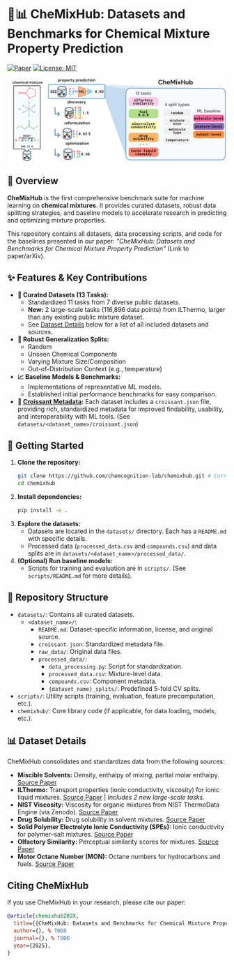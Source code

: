 # 🧪📊 CheMixHub: Datasets and Benchmarks for Chemical Mixture Property Prediction

[![Paper](https://img.shields.io/badge/paper-arXiv%3AXXXX.XXXXX-B31B1B.svg)](https://arxiv.org/abs/XXXX.XXXXX) <!-- TODO: Add ArXiv link -->
[![License: MIT](https://img.shields.io/badge/License-MIT-yellow.svg)](https://opensource.org/licenses/MIT) <!-- Or your chosen license -->

![](media/abstract_fig.png)

## 🚀 Overview

**CheMixHub** is the first comprehensive benchmark suite for machine learning on **chemical mixtures**. It provides curated datasets, robust data splitting strategies, and baseline models to accelerate research in predicting and optimizing mixture properties.

This repository contains all datasets, data processing scripts, and code for the baselines presented in our paper: _"CheMixHub: Datasets and Benchmarks for Chemical Mixture Property Prediction"_ (Link to paper/arXiv). <!-- Make this a link -->

## ✨ Features & Key Contributions

-   **🔬 Curated Datasets (13 Tasks):**
    -   Standardized 11 tasks from 7 diverse public datasets.
    -   **New:** 2 large-scale tasks (116,896 data points) from ILThermo, larger than any existing public mixture dataset.
    -   See [Dataset Details](#-dataset-details) below for a list of all included datasets and sources.
-   **🔄 Robust Generalization Splits:**
    -   Random
    -   Unseen Chemical Components
    -   Varying Mixture Size/Composition
    -   Out-of-Distribution Context (e.g., temperature)
-   **📈 Baseline Models & Benchmarks:**
    -   Implementations of representative ML models.
    -   Established initial performance benchmarks for easy comparison.
-   **🥐 [Croissant Metadata](https://www.nature.com/articles/s41597-024-03195-6):** Each dataset includes a `croissant.json` file, providing rich, standardized metadata for improved findability, usability, and interoperability with ML tools. (See `datasets/<dataset_name>/croissant.json`)

## 🏁 Getting Started

1.  **Clone the repository:**
    ```bash
    git clone https://github.com/chemcognition-lab/chemixhub.git # Corrected path
    cd chemixhub
    ```
2.  **Install dependencies:**
    ```bash
    pip install -e .
    ```
3.  **Explore the datasets:**
    -   Datasets are located in the `datasets/` directory. Each has a `README.md` with specific details.
    -   Processed data (`processed_data.csv` and `compounds.csv`) and data splits are in `datasets/<dataset_name>/processed_data/`.
4.  **(Optional) Run baseline models:**
    -   Scripts for training and evaluation are in `scripts/`. (See `scripts/README.md` for more details).

## 📁 Repository Structure

-   `datasets/`: Contains all curated datasets.
    -   `<dataset_name>/`:
        -   `README.md`: Dataset-specific information, license, and original source.
        -   `croissant.json`: Standardized metadata file.
        -   `raw_data/`: Original data files.
        -   `processed_data/`:
            -   `data_processing.py`: Script for standardization.
            -   `processed_data.csv`: Mixture-level data.
            -   `compounds.csv`: Component metadata.
            -   `{dataset_name}_splits/`: Predefined 5-fold CV splits.
-   `scripts/`: Utility scripts (training, evaluation, feature precomputation, etc.).
-   `chemixhub/`: Core library code (if applicable, for data loading, models, etc.). <!-- Add if you have a Python package structure -->

## 📊 Dataset Details

CheMixHub consolidates and standardizes data from the following sources:

-   **Miscible Solvents:** Density, enthalpy of mixing, partial molar enthalpy.
    [Source Paper](https://chemrxiv.org/engage/chemrxiv/article-details/677d54c86dde43c908a14a6c)
-   **ILThermo:** Transport properties (ionic conductivity, viscosity) for ionic liquid mixtures.
    [Source Paper](https://ilthermo.boulder.nist.gov/) | _Includes 2 new large-scale tasks._
-   **NIST Viscosity:** Viscosity for organic mixtures from NIST ThermoData Engine (via Zenodo).
    [Source Paper](https://doi.org/10.1016/j.cej.2023.142454)
-   **Drug Solubility:** Drug solubility in solvent mixtures.
    [Source Paper](https://jcheminf.biomedcentral.com/articles/10.1186/s13321-024-00911-3)
-   **Solid Polymer Electrolyte Ionic Conductivity (SPEs):** Ionic conductivity for polymer–salt mixtures.
    [Source Paper](https://pubs.acs.org/doi/10.1021/acscentsci.2c01123)
-   **Olfactory Similarity:** Perceptual similarity scores for mixtures.
    [Source Paper](https://arxiv.org/abs/2501.16271)
-   **Motor Octane Number (MON):** Octane numbers for hydrocarbons and fuels.
    [Source Paper](https://www.nature.com/articles/s42004-022-00722-3)

## Citing CheMixHub

If you use CheMixHub in your research, please cite our paper:

```bibtex
@article{chemixhub202X,
  title={{CheMixHub: Datasets and Benchmarks for Chemical Mixture Property Prediction}},
  author={}, % TODO
  journal={}, % TODO
  year={2025},
}
